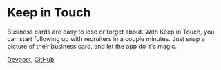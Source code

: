 # Keep in Touch

Business cards are easy to lose or forget about. With Keep in Touch, you can start following up with recruiters in a couple minutes. Just snap a picture of their business card, and let the app do it's magic.

[Devpost](https://devpost.com/software/keepintouch-r0zt37), [GitHub](https://github.com/m-gant/KeepInTouch)
